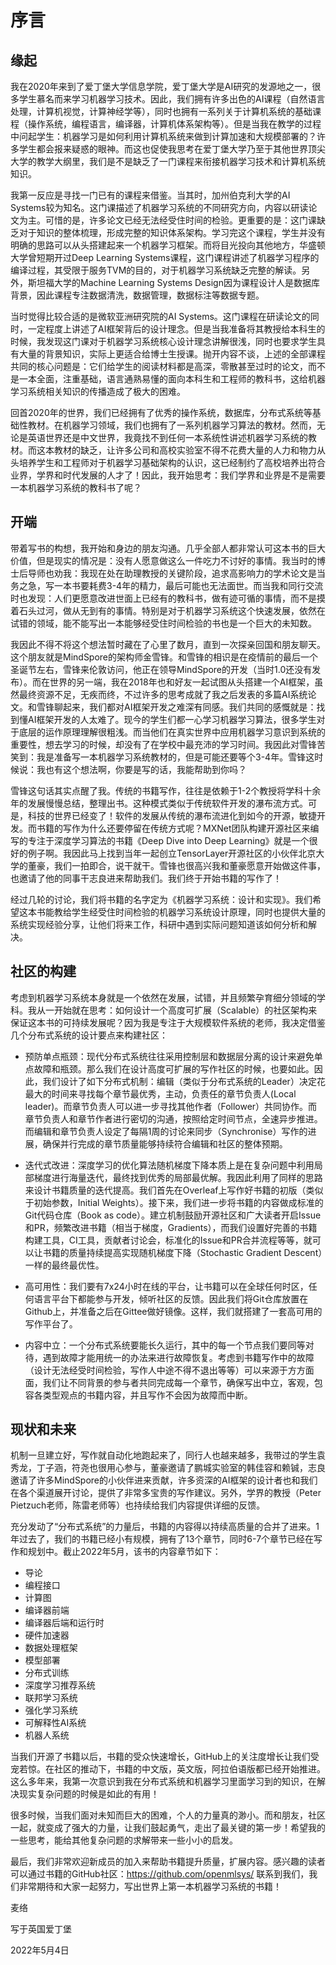 # 序言

## 缘起

我在2020年来到了爱丁堡大学信息学院，爱丁堡大学是AI研究的发源地之一，很多学生慕名而来学习机器学习技术。因此，我们拥有许多出色的AI课程（自然语言处理，计算机视觉，计算神经学等），同时也拥有一系列关于计算机系统的基础课程（操作系统，编程语言，编译器，计算机体系架构等）。但是当我在教学的过程中问起学生：机器学习是如何利用计算机系统来做到计算加速和大规模部署的？许多学生都会报来疑惑的眼神。而这也促使我思考在爱丁堡大学乃至于其他世界顶尖大学的教学大纲里，我们是不是缺乏了一门课程来衔接机器学习技术和计算机系统知识。

我第一反应是寻找一门已有的课程来借鉴。当其时，加州伯克利大学的AI Systems较为知名。这门课描述了机器学习系统的不同研究方向，内容以研读论文为主。可惜的是，许多论文已经无法经受住时间的检验。更重要的是：这门课缺乏对于知识的整体梳理，形成完整的知识体系架构。学习完这个课程，学生并没有明确的思路可以从头搭建起来一个机器学习框架。而将目光投向其他地方，华盛顿大学曾短期开过Deep Learning Systems课程，这门课程讲述了机器学习程序的编译过程，其受限于服务TVM的目的，对于机器学习系统缺乏完整的解读。另外，斯坦福大学的Machine Learning Systems Design因为课程设计人是数据库背景，因此课程专注数据清洗，数据管理，数据标注等数据专题。

当时觉得比较合适的是微软亚洲研究院的AI Systems。这门课程在研读论文的同时，一定程度上讲述了AI框架背后的设计理念。但是当我准备将其教授给本科生的时候，我发现这门课对于机器学习系统核心设计理念讲解很浅，同时也要求学生具有大量的背景知识，实际上更适合给博士生授课。抛开内容不谈，上述的全部课程共同的核心问题是：它们给学生的阅读材料都是高深，零散甚至过时的论文，而不是一本全面，注重基础，语言通熟易懂的面向本科生和工程师的教科书，这给机器学习系统相关知识的传播造成了极大的困难。

回首2020年的世界，我们已经拥有了优秀的操作系统，数据库，分布式系统等基础性教材。在机器学习领域，我们也拥有了一系列机器学习算法的教材。然而，无论是英语世界还是中文世界，我竟找不到任何一本系统性讲述机器学习系统的教材。而这本教材的缺乏，让许多公司和高校实验室不得不花费大量的人力和物力从头培养学生和工程师对于机器学习基础架构的认识，这已经制约了高校培养出符合业界，学界和时代发展的人才了！因此，我开始思考：我们学界和业界是不是需要一本机器学习系统的教科书了呢？

## 开端

带着写书的构想，我开始和身边的朋友沟通。几乎全部人都非常认可这本书的巨大价值，但是现实的情况是：没有人愿意做这么一件吃力不讨好的事情。我当时的博士后导师也劝我：我现在处在助理教授的关键阶段，追求高影响力的学术论文是当务之急，写一本书要耗费3-4年的精力，最后可能也无法面世。而当我和同行交流时也发现：人们更愿意改进世面上已经有的教科书，做有迹可循的事情，而不是摸着石头过河，做从无到有的事情。特别是对于机器学习系统这个快速发展，依然在试错的领域，能不能写出一本能够经受住时间检验的书也是一个巨大的未知数。

我因此不得不将这个想法暂时藏在了心里了数月，直到一次探亲回国和朋友聊天。这个朋友就是MindSpore的架构师金雪锋。和雪锋的相识是在疫情前的最后一个圣诞节左右，雪锋来伦敦访问，他正在领导MindSpore的开发（当时1.0还没有发布）。而在世界的另一端，我在2018年也和好友一起试图从头搭建一个AI框架，虽然最终资源不足，无疾而终，不过许多的思考成就了我之后发表的多篇AI系统论文。和雪锋聊起来，我们都对AI框架开发之难深有同感。我们共同的感慨就是：找到懂AI框架开发的人太难了。现今的学生们都一心学习机器学习算法，很多学生对于底层的运作原理理解很粗浅。而当他们在真实世界中应用机器学习意识到系统的重要性，想去学习的时候，却没有了在学校中最充沛的学习时间。我因此对雪锋苦笑到：我是准备写一本机器学习系统教材的，但是可能还要等个3-4年。雪锋这时候说：我也有这个想法啊，你要是写的话，我能帮助到你吗？

雪锋这句话其实点醒了我。传统的书籍写作，往往是依赖于1-2个教授将学科十余年的发展慢慢总结，整理出书。这种模式类似于传统软件开发的瀑布流方式。可是，科技的世界已经变了！软件的发展从传统的瀑布流进化到如今的开源，敏捷开发。而书籍的写作为什么还要停留在传统方式呢？MXNet团队构建开源社区来编写的专注于深度学习算法的书籍《Deep Dive into Deep Learning》就是一个很好的例子啊。我因此马上找到当年一起创立TensorLayer开源社区的小伙伴北京大学的董豪，我们一拍即合，说干就干。雪锋也很高兴我和董豪愿意开始做这件事，也邀请了他的同事干志良进来帮助我们。我们终于开始书籍的写作了！

经过几轮的讨论，我们将书籍的名字定为《机器学习系统：设计和实现》。我们希望这本书能教给学生经受住时间检验的机器学习系统设计原理，同时也提供大量的系统实现经验分享，让他们将来工作，科研中遇到实际问题知道该如何分析和解决。

## 社区的构建

考虑到机器学习系统本身就是一个依然在发展，试错，并且频繁孕育细分领域的学科。我从一开始就在思考：如何设计一个高度可扩展（Scalable）的社区架构来保证这本书的可持续发展呢？因为我是专注于大规模软件系统的老师，我决定借鉴几个分布式系统的设计要点来构建社区：

* 预防单点瓶颈：现代分布式系统往往采用控制层和数据层分离的设计来避免单点故障和瓶颈。那么我们在设计高度可扩展的写作社区的时候，也要如此。因此，我们设计了如下分布式机制：编辑（类似于分布式系统的Leader）决定花最大的时间来寻找每个章节最优秀，主动，负责任的章节负责人(Local leader)。而章节负责人可以进一步寻找其他作者（Follower）共同协作。而章节负责人和章节作者进行密切的沟通，按照给定时间节点，全速异步推进。而编辑和章节负责人设定了每隔1周的讨论来同步（Synchronise）写作的进展，确保并行完成的章节质量能够持续符合编辑和社区的整体预期。

* 迭代式改进：深度学习的优化算法随机梯度下降本质上是在复杂问题中利用局部梯度进行海量迭代，最终找到优秀的局部最优解。我因此利用了同样的思路来设计书籍质量的迭代提高。我们首先在Overleaf上写作好书籍的初版（类似于初始参数，Initial Weights）。接下来，我们进一步将书籍的内容做成标准的Git代码仓库（Book as code）。建立机制鼓励开源社区和广大读者开启Issue和PR，频繁改进书籍（相当于梯度，Gradients），而我们设置好完善的书籍构建工具，CI工具，贡献者讨论会，标准化的Issue和PR合并流程等等，就可以让书籍的质量持续提高实现随机梯度下降（Stochastic Gradient Descent）一样的最终最优性。

* 高可用性：我们要有7x24小时在线的平台，让书籍可以在全球任何时区，任何语言平台下都能参与开发，倾听社区的反馈。因此我们将Git仓库放置在Github上，并准备之后在Gittee做好镜像。这样，我们就搭建了一套高可用的写作平台了。

* 内容中立：一个分布式系统要能长久运行，其中的每一个节点我们要同等对待，遇到故障才能用统一的办法来进行故障恢复。考虑到书籍写作中的故障（设计无法经受时间检验，写作人中途不得不退出等等）可以来源于方方面面，我们让不同背景的参与者共同完成每一个章节，确保写出中立，客观，包容各类型观点的书籍内容，并且写作不会因为故障而中断。

## 现状和未来

机制一旦建立好，写作就自动化地跑起来了，同行人也越来越多，我带过的学生袁秀龙，丁子涵，符尧也很用心参与，董豪邀请了鹏城实验室的韩佳容和赖铖，志良邀请了许多MindSpore的小伙伴进来贡献，许多资深的AI框架的设计者也和我们在各个渠道展开讨论，提供了非常多宝贵的写作建议。另外，学界的教授（Peter Pietzuch老师，陈雷老师等）也持续给我们内容提供详细的反馈。

充分发动了“分布式系统”的力量后，书籍的内容得以持续高质量的合并了进来。1年过去了，我们的书籍已经小有规模，拥有了13个章节，同时6-7个章节已经在写作和规划中。截止2022年5月，该书的内容章节如下：

* 导论
* 编程接口
* 计算图
* 编译器前端
* 编译器后端和运行时
* 硬件加速器
* 数据处理框架
* 模型部署
* 分布式训练
* 深度学习推荐系统
* 联邦学习系统
* 强化学习系统
* 可解释性AI系统
* 机器人系统

当我们开源了书籍以后，书籍的受众快速增长，GitHub上的关注度增长让我们受宠若惊。在社区的推动下，书籍的中文版，英文版，阿拉伯语版都已经开始推进。这么多年来，我第一次意识到我在分布式系统和机器学习里面学习到的知识，在解决现实复杂问题的时候是如此的有用！

很多时候，当我们面对未知而巨大的困难，个人的力量真的渺小。而和朋友，社区一起，就变成了强大的力量，让我们鼓起勇气，走出了最关键的第一步！希望我的一些思考，能给其他复杂问题的求解带来一些小小的启发。

最后，我们非常欢迎新成员的加入来帮助书籍提升质量，扩展内容。感兴趣的读者可以通过书籍的GitHub社区：https://github.com/openmlsys/ 联系到我们，我们非常期待和大家一起努力，写出世界上第一本机器学习系统的书籍！


麦络

写于英国爱丁堡

2022年5月4日